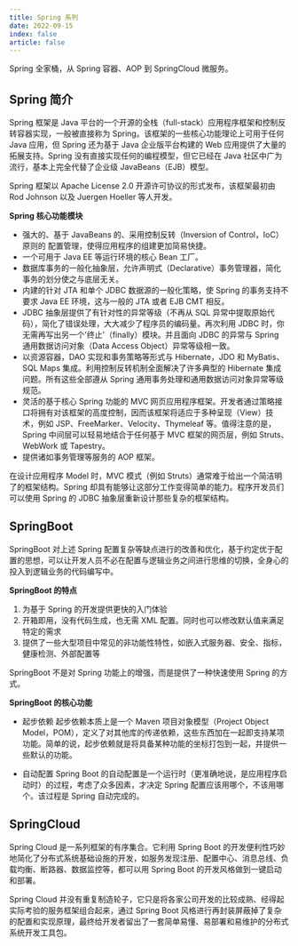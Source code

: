 ```yaml
---
title: Spring 系列
date: 2022-09-15
index: false
article: false
---
```


Spring 全家桶，从 Spring 容器、AOP 到 SpringCloud 微服务。
<!-- more -->

## Spring 简介

Spring 框架是 Java 平台的一个开源的全栈（full-stack）应用程序框架和控制反转容器实现，一般被直接称为 Spring。该框架的一些核心功能理论上可用于任何 Java 应用，但 Spring 还为基于 Java 企业版平台构建的 Web 应用提供了大量的拓展支持。Spring 没有直接实现任何的编程模型，但它已经在 Java 社区中广为流行，基本上完全代替了企业级 JavaBeans（EJB）模型。

Spring 框架以 Apache License 2.0 开源许可协议的形式发布，该框架最初由 Rod Johnson 以及 Juergen Hoeller 等人开发。

**Spring 核心功能模块**

- 强大的、基于 JavaBeans 的、采用控制反转（Inversion of Control，IoC）原则的 配置管理，使得应用程序的组建更加简易快捷。
- 一个可用于 Java EE 等运行环境的核心 Bean 工厂。
- 数据库事务的一般化抽象层，允许声明式（Declarative）事务管理器，简化事务的划分使之与底层无关。
- 内建的针对 JTA 和单个 JDBC 数据源的一般化策略，使 Spring 的事务支持不要求 Java EE 环境，这与一般的 JTA 或者 EJB CMT 相反。
- JDBC 抽象层提供了有针对性的异常等级（不再从 SQL 异常中提取原始代码），简化了错误处理，大大减少了程序员的编码量。再次利用 JDBC 时，你无需再写出另一个'终止'（finally）模块。并且面向 JDBC 的异常与 Spring 通用数据访问对象（Data Access Object）异常等级相一致。
- 以资源容器，DAO 实现和事务策略等形式与 Hibernate，JDO 和 MyBatis、SQL Maps 集成。利用控制反转机制全面解决了许多典型的 Hibernate 集成问题。所有这些全部遵从 Spring 通用事务处理和通用数据访问对象异常等级规范。
- 灵活的基于核心 Spring 功能的 MVC 网页应用程序框架。开发者通过策略接口将拥有对该框架的高度控制，因而该框架将适应于多种呈现（View）技术，例如 JSP、FreeMarker、Velocity、Thymeleaf 等。值得注意的是，Spring 中间层可以轻易地结合于任何基于 MVC 框架的网页层，例如 Struts、WebWork 或 Tapestry。
- 提供诸如事务管理等服务的 AOP 框架。

在设计应用程序 Model 时，MVC 模式（例如 Struts）通常难于给出一个简洁明了的框架结构。Spring 却具有能够让这部分工作变得简单的能力。程序开发员们可以使用 Spring 的 JDBC 抽象层重新设计那些复杂的框架结构。

## SpringBoot

SpringBoot 对上述 Spring 配置复杂等缺点进行的改善和优化，基于约定优于配置的思想，可以让开发人员不必在配置与逻辑业务之间进行思维的切换，全身心的投入到逻辑业务的代码编写中。

**SpringBoot 的特点**

1. 为基于 Spring 的开发提供更快的入门体验 
2. 开箱即用，没有代码生成，也无需 XML 配置。同时也可以修改默认值来满足特定的需求
3. 提供了一些大型项目中常见的非功能性特性，如嵌入式服务器、安全、指标，健康检测、外部配置等

SpringBoot 不是对 Spring 功能上的增强，而是提供了一种快速使用 Spring 的方式。

**SpringBoot 的核心功能** 

- 起步依赖
起步依赖本质上是一个 Maven 项目对象模型（Project Object Model，POM），定义了对其他库的传递依赖，这些东西加在一起即支持某项功能。简单的说，起步依赖就是将具备某种功能的坐标打包到一起，并提供一些默认的功能。 

- 自动配置
Spring Boot 的自动配置是一个运行时（更准确地说，是应用程序启动时）的过程，考虑了众多因素，才决定 Spring 配置应该用哪个，不该用哪个。该过程是 Spring 自动完成的。

## SpringCloud

Spring Cloud 是一系列框架的有序集合。它利用 Spring Boot 的开发便利性巧妙地简化了分布式系统基础设施的开发，如服务发现注册、配置中心、消息总线、负载均衡、断路器、数据监控等，都可以用 Spring Boot 的开发风格做到一键启动和部署。

Spring Cloud 并没有重复制造轮子，它只是将各家公司开发的比较成熟、经得起实际考验的服务框架组合起来，通过 Spring Boot 风格进行再封装屏蔽掉了复杂的配置和实现原理，最终给开发者留出了一套简单易懂、易部署和易维护的分布式系统开发工具包。